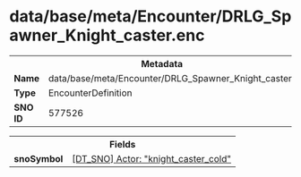<h1>data/base/meta/Encounter/DRLG_Spawner_Knight_caster.enc</h1><table><tr><th colspan="100%">Metadata</th></tr><tr><td><b>Name</b></td><td>data/base/meta/Encounter/DRLG_Spawner_Knight_caster.enc</td></tr><tr><td><b>Type</b></td><td>EncounterDefinition</td></tr><tr><td><b>SNO ID</b></td><td>577526</td></tr></table>

<table><tr><th colspan="100%">Fields</th></tr><tr><td><b>snoSymbol</b></td><td><a href="..\Actor\knight_caster_cold.acr">[DT_SNO] Actor: "knight_caster_cold"</a></td></tr></table>


